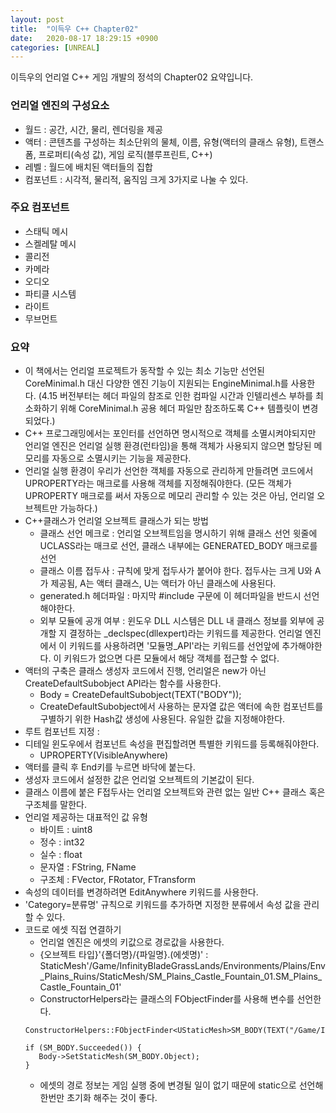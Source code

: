 ```yaml
---
layout: post
title:  "이득우 C++ Chapter02"
date:   2020-08-17 18:29:15 +0900
categories: [UNREAL]
---
```


이득우의 언리얼 C++ 게임 개발의 정석의 Chapter02 요약입니다.

### 언리얼 엔진의 구성요소
- 월드 : 공간, 시간, 물리, 렌더링을 제공
- 액터 : 콘텐츠를 구성하는 최소단위의 물체, 이름, 유형(액터의 클래스 유형), 트랜스폼, 프로퍼티(속성 값), 게임 로직(블루프린트, C++)
- 레벨 : 월드에 배치된 액터들의 집합
- 컴포넌트 : 시각적, 물리적, 움직임 크게 3가지로 나눌 수 있다.

### 주요 컴포넌트
- 스태틱 메시
- 스켈레탈 메시
- 콜리전
- 카메라
- 오디오
- 파티클 시스템
- 라이트
- 무브먼트

### 요약
- 이 책에서는 언리얼 프로젝트가 동작할 수 있는 최소 기능만 선언된 CoreMinimal.h 대신 다양한 엔진 기능이 지원되는 EngineMinimal.h를 사용한다. (4.15 버전부터는 헤더 파일의 참조로 인한 컴파일 시간과 인텔리센스 부하를 최소화하기 위해 CoreMinimal.h 공용 헤더 파일만 참조하도록 C++ 템플릿이 변경되었다.)
- C++ 프로그래밍에서는 포인터를 선언하면 명시적으로 객체를 소멸시켜야되지만 언리얼 엔진은 언리얼 실행 환경(런타임)을 통해 객체가 사용되지 않으면 할당된 메모리를 자동으로 소멸시키는 기능을 제공한다.
- 언리얼 실행 환경이 우리가 선언한 객체를 자동으로 관리하게 만들려면 코드에서 UPROPERTY라는 매크로를 사용해 객체를 지정해줘야한다. (모든 객체가 UPROPERTY 매크로를 써서 자동으로 메모리 관리할 수 있는 것은 아님, 언리얼 오브젝트만 가능하다.)
- C++클래스가 언리얼 오브젝트 클래스가 되는 방법
    - 클래스 선언 메크로 : 언리얼 오브젝트임을 명시하기 위해 클래스 선언 윗줄에 UCLASS라는 매크로 선언, 클래스 내부에는 GENERATED_BODY 매크로를 선언
    - 클래스 이름 접두사 : 규칙에 맞게 접두사가 붙어야 한다. 접두사는 크게 U와 A가 제공됨, A는 액터 클래스, U는 액터가 아닌 클래스에 사용된다.
    - generated.h 헤더파일 : 마지막 #include 구문에 이 헤더파일을 반드시 선언해야한다.
    - 외부 모듈에 공개 여부 : 윈도우 DLL 시스템은 DLL 내 클래스 정보를 외부에 공개할 지 결정하는 _declspec(dllexpert)라는 키워드를 제공한다. 언리얼 엔진에서 이 키워드를 사용하려면 '모듈명_API'라는 키워드를 선언앞에 추가해야한다. 이 키워드가 없으면 다른 모듈에서 해당 객체를 접근할 수 없다.
- 액터의 구축은 클래스 생성자 코드에서 진행, 언리얼은 new가 아닌 CreateDefaultSubobject API라는 함수를 사용한다.
    - Body = CreateDefaultSubobject<UStaticMeshComponent>(TEXT("BODY"));
    - CreateDefaultSubobject에서 사용하는 문자열 값은 액터에 속한 컴포넌트를 구별하기 위한 Hash값 생성에 사용된다. 유일한 값을 지정해야한다.
- 루트 컴포넌트 지정 :
- 디테일 윈도우에서 컴포넌트 속성을 편집할려면 특별한 키워드를 등록해줘야한다.
    - UPROPERTY(VisibleAnywhere)
- 액터를 클릭 후 End키를 누르면 바닥에 붙는다.
- 생성자 코드에서 설정한 값은 언리얼 오브젝트의 기본값이 된다.
- 클래스 이름에 붙은 F접두사는 언리얼 오브젝트와 관련 없는 일반 C++ 클래스 혹은 구조체를 말한다.
- 언리얼 제공하는 대표적인 값 유형
    - 바이트 : uint8
    - 정수 : int32
    - 실수 : float
    - 문자열 : FString, FName
    - 구조체 : FVector, FRotator, FTransform
- 속성의 데이터를 변경하려면 EditAnywhere 키워드를 사용한다.
- 'Category=분류명' 규칙으로 키워드를 추가하면 지정한 분류에서 속성 값을 관리할 수 있다.
- 코드로 에셋 직접 연결하기
    - 언리얼 엔진은 에셋의 키값으로 경로값을 사용한다.
    - {오브젝트 타입}'{폴더명}/{파일명}.(에셋명)' : StaticMesh'/Game/InfinityBladeGrassLands/Environments/Plains/Env_Plains_Ruins/StaticMesh/SM_Plains_Castle_Fountain_01.SM_Plains_Castle_Fountain_01'
    - ConstructorHelpers라는 클래스의 FObjectFinder를 사용해 변수를 선언한다.
     ```
    ConstructorHelpers::FObjectFinder<UStaticMesh>SM_BODY(TEXT("/Game/InfinityBladeGrassLands/Environments/Plains/Env_Plains_Ruins/StaticMesh/SM_Plains_Castle_Fountain_01.SM_Plains_Castle_Fountain_01"));

    if (SM_BODY.Succeeded()) {
		Body->SetStaticMesh(SM_BODY.Object);
	}
    ```
    - 에셋의 경로 정보는 게임 실행 중에 변경될 일이 없기 때문에 static으로 선언해 한번만 초기화 해주는 것이 좋다.
